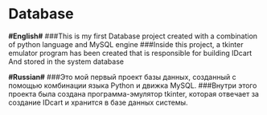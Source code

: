 # Database

**#English#**
###This is my first Database project created with a combination of python language and MySQL engine
###Inside this project, a tkinter emulator program has been created that is responsible for building IDcart And stored in the system database

**#Russian#**
###Это мой первый проект базы данных, созданный с помощью комбинации языка Python и движка MySQL.
###Внутри этого проекта была создана программа-эмулятор tkinter, которая отвечает за создание IDcart и хранится в базе данных системы.

